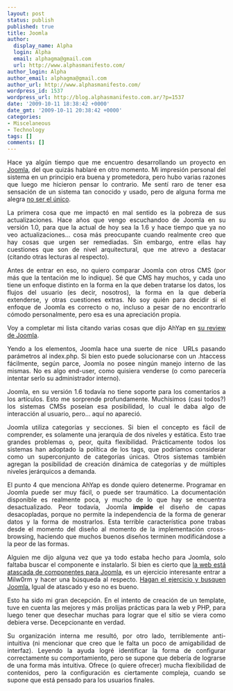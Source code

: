 ```yaml
---
layout: post
status: publish
published: true
title: Joomla
author:
  display_name: Alpha
  login: Alpha
  email: alphagma@gmail.com
  url: http://www.alphasmanifesto.com/
author_login: Alpha
author_email: alphagma@gmail.com
author_url: http://www.alphasmanifesto.com/
wordpress_id: 1537
wordpress_url: http://blog.alphasmanifesto.com.ar/?p=1537
date: '2009-10-11 18:38:42 +0000'
date_gmt: '2009-10-11 20:38:42 +0000'
categories:
- Miscelaneous
- Technology
tags: []
comments: []
---
```

<p style="text-align: justify;"><span style="background-color: #ffffff;">Hace ya alg&uacute;n tiempo que me encuentro desarrollando un proyecto en <a href="http://www.joomla.org/">Joomla</a>, del que quiz&aacute;s hablar&eacute; en otro momento. Mi impresi&oacute;n personal del sistema en un principio era buena y prometedora, pero hubo varias razones que luego me hicieron pensar lo contrario. Me sent&iacute; raro de tener esa sensaci&oacute;n de un sistema tan conocido y usado, pero de alguna forma me alegra <a href="http://www.google.com/search?q=joomla+(sucks+|+stinks)">no ser el &uacute;nico</a>.</span></p>
<p style="text-align: justify;">La primera cosa que me impact&oacute; en mal sentido es la pobreza de sus actualizaciones. Hace a&ntilde;os que vengo escuchandoo de Joomla en su versi&oacute;n 1.0, para que la actual de hoy sea la 1.6 y hace tiempo que ya no veo actualizaciones... cosa m&aacute;s preocupante cuando realmente creo que hay cosas que urgen ser remediadas. Sin embargo, entre ellas hay cuestiones que son de nivel arquitectural, que me atrevo a destacar (citando otras lecturas al respecto).</p>
<p style="text-align: justify;">Antes de entrar en eso, no quiero comparar Joomla con otros CMS (por m&aacute;s que la tentaci&oacute;n me lo indique). S&eacute; que CMS hay muchos, y cada uno tiene un enfoque distinto en la forma en la que deben tratarse los datos, los flujos del usuario (es decir, nosotros), la forma en la que deber&iacute;a extenderse, y otras cuestiones extras. No soy qui&eacute;n para decidir si el enfoque de Joomla es correcto o no, incluso a pesar de no encontrarlo c&oacute;modo personalmente, pero esa es una apreciaci&oacute;n propia.</p>
<p style="text-align: justify;">Voy a completar mi lista citando varias cosas que dijo AhYap en <a href="http://www.ahyap.com/blog/joomla-sucks.php">su review de Joomla</a>.</p>
<p style="text-align: justify;">Yendo a los elementos, Joomla hace una suerte de nice &nbsp;URLs pasando par&aacute;metros al index.php. Si bien esto puede solucionarse con un .htaccess f&aacute;cilmente, seg&uacute;n parce, Joomla no posee ning&uacute;n manejo interno de las mismas. No es algo end-user, como quisiera venderse (o como parecer&iacute;a intentar serlo su administrador interno).</p>
<p style="text-align: justify;">Joomla, en su versi&oacute;n 1.6 todav&iacute;a no tiene soporte para los comentarios a los art&iacute;culos. Esto me sorprende profundamente. Much&iacute;simos (casi todos?) los sistemas CMSs pose&iacute;an esa posibilidad, lo cual le daba algo de interacci&oacute;n al usuario, pero... aqu&iacute; no apareci&oacute;.</p>
<p style="text-align: justify;">Joomla utiliza categor&iacute;as y secciones. Si bien el concepto es f&aacute;cil de comprender, es solamente una jerarqu&iacute;a de dos niveles y est&aacute;tica. Esto trae grandes problemas o, peor, quita flexibilidad. Pr&aacute;cticamente todos los sistemas han adoptado la pol&iacute;tica de los tags, que podr&iacute;amos considerar como un superconjunto de categor&iacute;as &uacute;nicas. Otros sistemas tambi&eacute;n agregan la posibilidad de creaci&oacute;n din&aacute;mica de categor&iacute;as y de m&uacute;ltiples niveles jer&aacute;rquicos a demanda.</p>
<p style="text-align: justify;">El punto 4 que menciona AhYap es donde quiero detenerme. Programar en Joomla puede ser muy f&aacute;cil, o puede ser traum&aacute;tico. La documentaci&oacute;n disponible es realmente poca, y mucho de lo que hay se encuentra desactualizado. Peor todav&iacute;a, Joomla <strong>impide</strong> el dise&ntilde;o de capas desacopladas, porque no permite la independencia de la forma de generar datos y la forma de mostrarlos. Esta terrible caracter&iacute;stica pone trabas desde el momento del dise&ntilde;o al momento de la implementaci&oacute;n cross-browsing, haciendo que muchos buenos dise&ntilde;os terminen modific&aacute;ndose a la peor de las formas.</p>
<p style="text-align: justify;">Alguien me dijo alguna vez que ya todo estaba hecho para Joomla, solo faltaba buscar el componente e instalarlo. Si bien es cierto que <a href="http://www.google.com.ar/search?q=joomla+component">la web est&aacute; atascada de componentes para Joomla</a>, es un ejercicio interesante entrar a Milw0rm y hacer una b&uacute;squeda al respecto. <a href="http://milw0rm.com/search.php">Hagan el ejercicio y busquen Joomla.</a> Igual de atascado y eso no es bueno.</p>
<p style="text-align: justify;">Esto ha sido mi gran decepci&oacute;n. En el intento de creaci&oacute;n de un template, tuve en cuenta las mejores y m&aacute;s prolijas pr&aacute;cticas para la web y PHP, para luego tener que desechar muchas para lograr que el sitio se viera como debiera verse. Decepcionante en verdad.</p>
<p style="text-align: justify;">Su organizaci&oacute;n interna me result&oacute;, por otro lado, terriblemente anti-intuitiva (ni mencionar que creo que le falta un poco de amigabilidad de interfaz). Leyendo la ayuda logr&eacute; identificar la forma de configurar correctamente su comportamiento, pero se supone que deber&iacute;a de lograrse de una forma m&aacute;s intuitiva. Ofrece (o quiere ofrecer) mucha flexibilidad de contenidos, pero la configuraci&oacute;n es ciertamente compleja, cuando se supone que est&aacute; pensado para los usuarios finales.</p>
